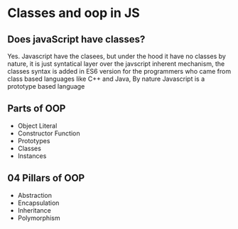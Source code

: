 # Classes and oop in JS

## Does javaScript have classes?

Yes. Javascript have the clasees, but under the hood it have no classes by nature,
it is just syntatical layer over the javscript inherent mechanism, the classes 
syntax is added in ES6 version for the programmers who came from class based
languages like C++ and Java, By nature Javascript is a prototype based language

## Parts of OOP
- Object Literal
- Constructor Function
- Prototypes
- Classes
- Instances

## 04 Pillars of OOP
- Abstraction
- Encapsulation
- Inheritance
- Polymorphism
